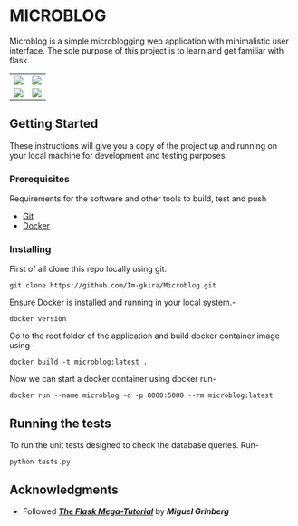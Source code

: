 # MICROBLOG

Microblog is a simple microblogging web application with minimalistic user interface. The sole purpose of this project
is to learn and get familiar with flask.
<kbd>
<table>
<tr>
<td>
<img src="https://i.postimg.cc/vmy6DGPY/login.png">
</td>
<td>
<img src="https://i.postimg.cc/hjPzbpWN/profile.png">
</td>
</tr>
<tr>
<td>
<img src="https://i.postimg.cc/R0TJH28c/explore.png">
</td>
<td>
<img src="https://i.postimg.cc/2ShZz179/email.png">
</td>
</tr>
</table>
</kbd>

## Getting Started

These instructions will give you a copy of the project up and running on
your local machine for development and testing purposes.

### Prerequisites

Requirements for the software and other tools to build, test and push

- [Git](https://git-scm.com/download/win)
- [Docker](https://www.docker.com/products/docker-desktop/)

### Installing

First of all clone this repo locally using git.

    git clone https://github.com/Im-gkira/Microblog.git

Ensure Docker is installed and running in your local system.-

    docker version

Go to the root folder of the application and build docker container image using-

    docker build -t microblog:latest .

Now we can start a docker container using docker run-

    docker run --name microblog -d -p 8000:5000 --rm microblog:latest

## Running the tests

To run the unit tests designed to check the database queries. Run-

    python tests.py

## Acknowledgments

- Followed ***[The Flask Mega-Tutorial](https://blog.miguelgrinberg.com/post/the-flask-mega-tutorial-part-i-hello-world)*** by ***Miguel Grinberg***

